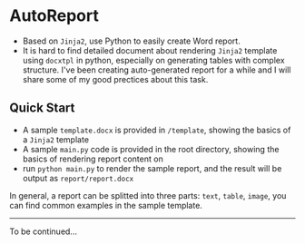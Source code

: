 # AutoReport
- Based on `Jinja2`, use Python to easily create Word report.
- It is hard to find detailed document about rendering `Jinja2` template using `docxtpl` in python, especially on generating tables with complex structure. I've been creating auto-generated report for a while and I will share some of my good prectices about this task.

## Quick Start
- A sample `template.docx` is provided in `/template`, showing the basics of a `Jinja2` template
- A sample `main.py` code is provided in the root directory, showing the basics of rendering report content on
- run `python main.py` to render the sample report, and the result will be output as `report/report.docx`

In general, a report can be splitted into three parts: `text`, `table`, `image`, you can find common examples in the sample template.

---
To be continued...
